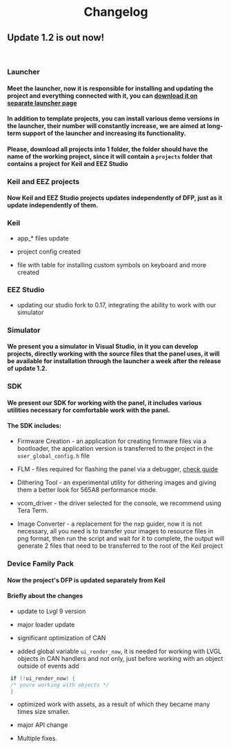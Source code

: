 # <center>Changelog

## Update 1.2 is out now!
<br>

### Launcher
#### Meet the launcher, now it is responsible for installing and updating the project and everything connected with it, you can [download it on separate launcher page](/launcher/)
#### In addition to template projects, you can install various demo versions in the launcher, their number will constantly increase, we are aimed at long-term support of the launcher and increasing its functionality.
#### Please, download all projects into 1 folder, the folder should have the name of the working project, since it will contain a `projects` folder that contains a project for Keil and EEZ Studio

### Keil and EEZ projects
#### Now Keil and EEZ Studio projects updates independently of DFP, just as it update independently of them.
### Keil
* app_* files update

* project config created

* file with table for installing custom symbols on keyboard and more created

### EEZ Studio
* updating our studio fork to 0.17, integrating the ability to work with our simulator


### Simulator
#### We present you a simulator in Visual Studio, in it you can develop projects, directly working with the source files that the panel uses, it will be available for installation through the launcher a week after the release of update 1.2.

### SDK
#### We present our SDK for working with the panel, it includes various utilities necessary for comfortable work with the panel.
#### The SDK includes: 
* Firmware Creation - an application for creating firmware files via a bootloader, the application version is transferred to the project in the `user_global_config.h` file 

* FLM - files required for flashing the panel via a debugger, [check guide](/addflm/)

* Dithering Tool - an experimental utility for dithering images and giving them a better look for 565A8 performance mode.

* vcom_driver - the driver selected for the console, we recommend using Tera Term.

* Image Converter - a replacement for the nxp guider, now it is not necessary, all you need is to transfer your images to resource files in png format, then run the script and wait for it to complete, the output will generate 2 files that
need to be transferred to the root of the Keil project

### Device Family Pack
#### Now the project's DFP is updated separately from Keil
#### Briefly about the changes
* update to Lvgl 9 version

* major loader update

* significant optimization of CAN

* added global variable `ui_render_now`, it is needed for working with LVGL objects in CAN handlers and not only, just before working with an object outside of events add 

```C
 if (!ui_render_now) {
 /* youre working with objects */
 }
```

* optimized work with assets, as a result of which they became many times size smaller.

* major API change

* Multiple fixes.

